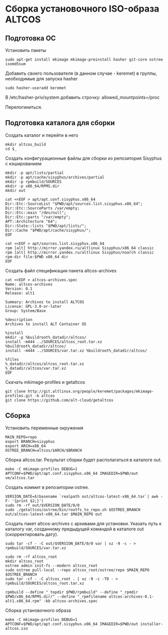 #  Сборка установочного ISO-образа ALTCOS

## Подготовка ОС
Установить пакеты
```
sudo apt-get install mkimage mkimage-preinstall hasher git-core ostree isomd5sum
```

Добавить своего пользователя (в данном случае - keremet) в группы, необходимые для запуска hasher
```
sudo hasher-useradd keremet
```

В /etc/hasher-priv/system добавить строчку: allowed_mountpoints=/proc

Перелогиниться.

## Подготовка каталога для сборки

Создать каталог и перейти в него
```
mkdir altcos_build
cd $_
```

Создать конфигурационные файлы для сборки из репозитория Sisyphus с кэшированием
```
mkdir -p apt/lists/partial
mkdir -p apt/cache/sisyphus/archives/partial
mkdir -p rpmbuild/SOURCES
mkdir -p x86_64/RPMS.dir
mkdir out

cat <<EOF > apt/apt.conf.sisyphus.x86_64
Dir::Etc::SourceList "$PWD/apt/sources.list.sisyphus.x86_64";
Dir::Etc::SourceParts /var/empty;
Dir::Etc::main "/dev/null";
Dir::Etc::parts "/var/empty";
APT::Architecture "64";
Dir::State::lists "$PWD/apt/lists/";
Dir::Cache "$PWD/apt/cache/sisyphus/";
EOF

cat <<EOF > apt/sources.list.sisyphus.x86_64
rpm [alt] http://mirror.yandex.ru/altlinux Sisyphus/x86_64 classic
rpm [alt] http://mirror.yandex.ru/altlinux Sisyphus/noarch classic
rpm-dir file:$PWD x86_64 dir
EOF
```


Создать файл спецификации пакета altcos-archives
```
cat <<EOF > altcos-archives.spec
Name: altcos-archives
Version: 0.1
Release: alt1

Summary: Archives to install ALTCOS
License: GPL-3.0-or-later
Group: System/Base

%description
Archives to install ALT Container OS

%install
mkdir -p %buildroot%_datadir/altcos/
install -m444 ../SOURCES/altcos_root.tar.xz %buildroot%_datadir/altcos/
install -m444 ../SOURCES/var.tar.xz %buildroot%_datadir/altcos/

%files
%_datadir/altcos/altcos_root.tar.xz
%_datadir/altcos/var.tar.xz
EOF
```

Скачать mkimage-profiles и getaltcos
```
git clone http://git.altlinux.org/people/keremet/packages/mkimage-profiles.git -b altcos
git clone https://github.com/alt-cloud/getaltcos
```

## Сборка
Установить переменные окружения
```
MAIN_REPO=repo
export BRANCH=sisyphus
export ARCH=x86_64
OSTREE_BRANCH=altcos/$ARCH/$BRANCH
```

Сборка altcos.tar. Результат сборки будет располагаться в каталоге out.
```
make -C mkimage-profiles DEBUG=1 APTCONF=$PWD/apt/apt.conf.sisyphus.x86_64 IMAGEDIR=$PWD/out vm/altcos.tar
```

Создать коммит в репозитории ostree.
```
VERSION_DATE=$(basename `realpath out/altcos-latest-x86_64.tar`| awk -F- '{print $2;}')
sudo rm -rf out/$VERSION_DATE/0/0
sudo ./getaltcos/ostree/bin/rootfs_to_repo.sh $OSTREE_BRANCH out/altcos-latest-x86_64.tar $MAIN_REPO out
```

Создать пакет altcos-archives с архивами для установки. Указать путь к каталогу var, созданному предыдущей командой в каталоге out (скорректировать дату).
```
sudo tar -cf - -C out/$VERSION_DATE/0/0 var | xz -9 -c - > rpmbuild/SOURCES/var.tar.xz

sudo rm -rf altcos_root
mkdir altcos_root
ostree admin init-fs --modern altcos_root
sudo ostree pull-local --repo altcos_root/ostree/repo $MAIN_REPO $OSTREE_BRANCH
sudo tar -cf - -C altcos_root . | xz -9 -c -T0 - > rpmbuild/SOURCES/altcos_root.tar.xz

rpmbuild --define "_topdir $PWD/rpmbuild" --define "_rpmdir $PWD/x86_64/RPMS.dir/" --define "_rpmfilename altcos-archives-0.1-alt1.x86_64.rpm" -bb altcos-archives.spec
```

Сборка установочного образа
```
make -C mkimage-profiles DEBUG=1 APTCONF=$PWD/apt/apt.conf.sisyphus.x86_64 IMAGEDIR=$PWD/out installer-altcos.iso
```
